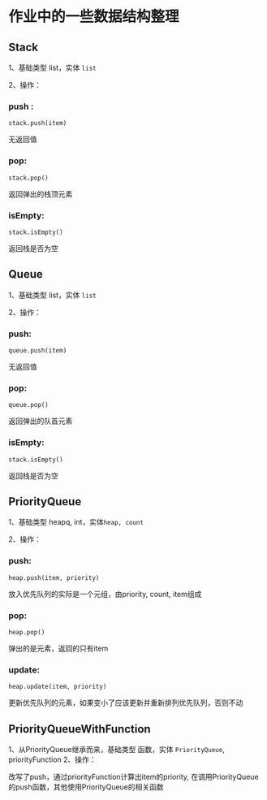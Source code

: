 # 作业中的一些数据结构整理
## Stack
1、基础类型 list，实体 ```list```

2、操作：

### push : 
```
stack.push(item)
```
无返回值

### pop:
```
stack.pop()
```
返回弹出的栈顶元素

### isEmpty:
```
stack.isEmpty()
```
返回栈是否为空

## Queue
1、基础类型 list，实体 ```list```

2、操作：

### push:
```
queue.push(item)
```
无返回值

### pop:
```
queue.pop()
```
返回弹出的队首元素

### isEmpty:
```
stack.isEmpty()
```
返回栈是否为空

## PriorityQueue
1、基础类型 heapq, int，实体```heap, count```

2、操作：

### push:
```
heap.push(item, priority)
```
放入优先队列的实际是一个元组，由priority, count, item组成

### pop:
```
heap.pop()
```
弹出的是元素，返回的只有item

### update:
```
heap.update(item, priority)
```
更新优先队列的元素，如果变小了应该更新并重新排列优先队列，否则不动

## PriorityQueueWithFunction
1、从PriorityQueue继承而来，基础类型 函数，实体 ```PriorityQueue```, priorityFunction
2、操作：

改写了push，通过priorityFunction计算出item的priority, 在调用PriorityQueue的push函数，其他使用PriorityQueue的相关函数
